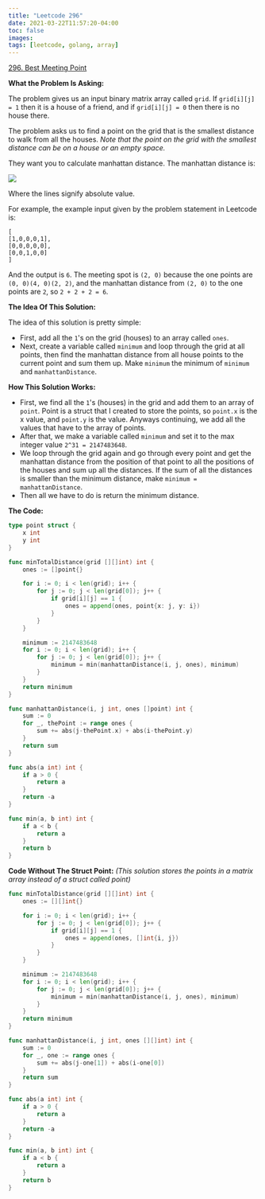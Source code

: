 ```yaml
---
title: "Leetcode 296"
date: 2021-03-22T11:57:20-04:00
toc: false
images:
tags: [leetcode, golang, array]
---
```


[296. Best Meeting Point](https://leetcode.com/problems/best-meeting-point/)

**What the Problem Is Asking:**

The problem gives us an input binary matrix array called `grid`. If `grid[i][j] = 1` then it is a house of a friend, and if `grid[i][j] = 0` then there is no house there.

The problem asks us to find a point on the grid that is the smallest distance to walk from all the houses. *Note that the point on the grid with the smallest distance can be on a house or an empty space.*

They want you to calculate manhattan distance. The manhattan distance is:

![](https://i.imgur.com/dW8q8xG.jpg)

Where the lines signify absolute value.

For example, the example input given by the problem statement in Leetcode is:

```
[
[1,0,0,0,1],
[0,0,0,0,0],
[0,0,1,0,0]
]
```

And the output is `6`. The meeting spot is `(2, 0)` because the one points are `(0, 0)(4, 0)(2, 2)`, and the manhattan distance from `(2, 0)` to the one points are `2`, so `2 + 2 + 2 = 6`.

**The Idea Of This Solution:**

The idea of this solution is pretty simple:

* First, add all the `1`'s on the grid (houses) to an array called `ones`.
* Next, create a variable called `minimum` and loop through the grid at all points, then find the manhattan distance from all house points to the current point and sum them up. Make `minimum` the minimum of `minimum` and `manhattanDistance`.


**How This Solution Works:**

* First, we find all the `1`'s (houses) in the grid and add them to an array of `point`. Point is a struct that I created to store the points, so `point.x` is the x value, and `point.y` is the value. Anyways continuing, we add all the values that have to the array of points.
* After that, we make a variable called `minimum` and set it to the max integer value `2^31 = 2147483648`.
* We loop through the grid again and go through every point and get the manhattan distance from the position of that point to all the positions of the houses and sum up all the distances. If the sum of all the distances is smaller than the minimum distance, make `minimum = manhattanDistance`.
* Then all we have to do is return the minimum distance.

**The Code:**

``` go
type point struct {
    x int
    y int
}

func minTotalDistance(grid [][]int) int {
    ones := []point{}

    for i := 0; i < len(grid); i++ {
        for j := 0; j < len(grid[0]); j++ {
            if grid[i][j] == 1 {
                ones = append(ones, point{x: j, y: i})
            }
        }
    }

    minimum := 2147483648
    for i := 0; i < len(grid); i++ {
        for j := 0; j < len(grid[0]); j++ {
            minimum = min(manhattanDistance(i, j, ones), minimum)
        }
    }
    return minimum
}

func manhattanDistance(i, j int, ones []point) int {
    sum := 0
    for _, thePoint := range ones {
        sum += abs(j-thePoint.x) + abs(i-thePoint.y)
    }
    return sum
}

func abs(a int) int {
    if a > 0 {
        return a
    }
    return -a
}

func min(a, b int) int {
    if a < b {
        return a
    }
    return b
}
```

**Code Without The Struct Point:** *(This solution stores the points in a matrix array instead of a struct called point)*

``` go
func minTotalDistance(grid [][]int) int {
    ones := [][]int{}

    for i := 0; i < len(grid); i++ {
        for j := 0; j < len(grid[0]); j++ {
            if grid[i][j] == 1 {
                ones = append(ones, []int{i, j})
            }
        }
    }

    minimum := 2147483648
    for i := 0; i < len(grid); i++ {
        for j := 0; j < len(grid[0]); j++ {
            minimum = min(manhattanDistance(i, j, ones), minimum)
        }
    }
    return minimum
}

func manhattanDistance(i, j int, ones [][]int) int {
    sum := 0
    for _, one := range ones {
        sum += abs(j-one[1]) + abs(i-one[0])
    }
    return sum
}

func abs(a int) int {
    if a > 0 {
        return a
    }
    return -a
}

func min(a, b int) int {
    if a < b {
        return a
    }
    return b
}
```